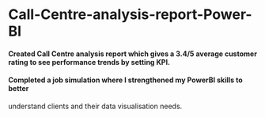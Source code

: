 # Call-Centre-analysis-report-Power-BI

#### Created Call Centre analysis report which gives a 3.4/5 average customer rating to see performance trends by setting KPI.
####  Completed a job simulation where I strengthened my PowerBI skills to better
   understand clients and their data visualisation needs.
